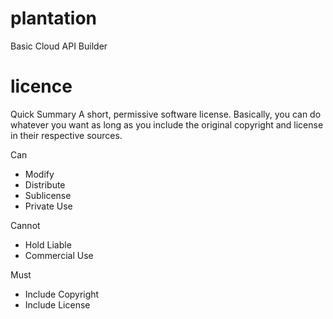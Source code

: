# plantation
Basic Cloud API Builder


# licence 
Quick Summary
A short, permissive software license. Basically, you can do whatever you want as long as you include the original copyright and license in their respective sources.


Can
 * Modify 
 * Distribute 
 * Sublicense 
 * Private Use 

Cannot
 * Hold Liable 
 * Commercial Use 

Must
 * Include Copyright 
 * Include License 
